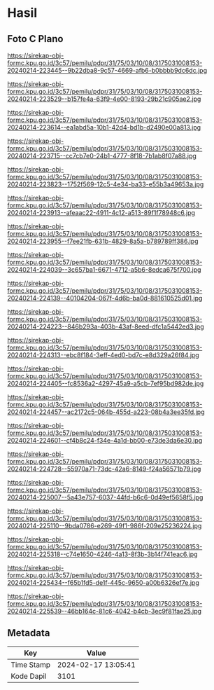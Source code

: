 # Hasil

## Foto C Plano

https://sirekap-obj-formc.kpu.go.id/3c57/pemilu/pdpr/31/75/03/10/08/3175031008153-20240214-223445--9b22dba8-9c57-4669-afb6-b0bbbb9dc6dc.jpg

https://sirekap-obj-formc.kpu.go.id/3c57/pemilu/pdpr/31/75/03/10/08/3175031008153-20240214-223529--b157fe4a-63f9-4e00-8193-29b21c905ae2.jpg

https://sirekap-obj-formc.kpu.go.id/3c57/pemilu/pdpr/31/75/03/10/08/3175031008153-20240214-223614--ea1abd5a-10b1-42d4-bd1b-d2490e00a813.jpg

https://sirekap-obj-formc.kpu.go.id/3c57/pemilu/pdpr/31/75/03/10/08/3175031008153-20240214-223715--cc7cb7e0-24b1-4777-8f18-7b1ab8f07a88.jpg

https://sirekap-obj-formc.kpu.go.id/3c57/pemilu/pdpr/31/75/03/10/08/3175031008153-20240214-223823--1752f569-12c5-4e34-ba33-e55b3a49653a.jpg

https://sirekap-obj-formc.kpu.go.id/3c57/pemilu/pdpr/31/75/03/10/08/3175031008153-20240214-223913--afeaac22-4911-4c12-a513-89f1f78948c6.jpg

https://sirekap-obj-formc.kpu.go.id/3c57/pemilu/pdpr/31/75/03/10/08/3175031008153-20240214-223955--f7ee21fb-631b-4829-8a5a-b789789ff386.jpg

https://sirekap-obj-formc.kpu.go.id/3c57/pemilu/pdpr/31/75/03/10/08/3175031008153-20240214-224039--3c657ba1-6671-4712-a5b6-8edca675f700.jpg

https://sirekap-obj-formc.kpu.go.id/3c57/pemilu/pdpr/31/75/03/10/08/3175031008153-20240214-224139--40104204-067f-4d6b-ba0d-881610525d01.jpg

https://sirekap-obj-formc.kpu.go.id/3c57/pemilu/pdpr/31/75/03/10/08/3175031008153-20240214-224223--846b293a-403b-43af-8eed-dfc1a5442ed3.jpg

https://sirekap-obj-formc.kpu.go.id/3c57/pemilu/pdpr/31/75/03/10/08/3175031008153-20240214-224313--ebc8f184-3eff-4ed0-bd7c-e8d329a26f84.jpg

https://sirekap-obj-formc.kpu.go.id/3c57/pemilu/pdpr/31/75/03/10/08/3175031008153-20240214-224405--fc8536a2-4297-45a9-a5cb-7ef95bd982de.jpg

https://sirekap-obj-formc.kpu.go.id/3c57/pemilu/pdpr/31/75/03/10/08/3175031008153-20240214-224457--ac2172c5-064b-455d-a223-08b4a3ee35fd.jpg

https://sirekap-obj-formc.kpu.go.id/3c57/pemilu/pdpr/31/75/03/10/08/3175031008153-20240214-224601--cf4b8c24-f34e-4a1d-bb00-e73de3da6e30.jpg

https://sirekap-obj-formc.kpu.go.id/3c57/pemilu/pdpr/31/75/03/10/08/3175031008153-20240214-224728--55970a71-73dc-42a6-8149-f24a56571b79.jpg

https://sirekap-obj-formc.kpu.go.id/3c57/pemilu/pdpr/31/75/03/10/08/3175031008153-20240214-225007--5a43e757-6037-44fd-b6c6-0d49ef5658f5.jpg

https://sirekap-obj-formc.kpu.go.id/3c57/pemilu/pdpr/31/75/03/10/08/3175031008153-20240214-225110--9bda0786-e269-49f1-986f-209e25236224.jpg

https://sirekap-obj-formc.kpu.go.id/3c57/pemilu/pdpr/31/75/03/10/08/3175031008153-20240214-225318--c74e1650-4246-4a13-8f3b-3b14f741eac6.jpg

https://sirekap-obj-formc.kpu.go.id/3c57/pemilu/pdpr/31/75/03/10/08/3175031008153-20240214-225434--f65b1fd5-de1f-445c-9650-a00b6326ef7e.jpg

https://sirekap-obj-formc.kpu.go.id/3c57/pemilu/pdpr/31/75/03/10/08/3175031008153-20240214-225539--46bb164c-81c6-4042-b4cb-3ec9f81fae25.jpg


## Metadata

| Key        | Value               |
| ---------- | ------------------- |
| Time Stamp | 2024-02-17 13:05:41 |
| Kode Dapil | 3101                |



